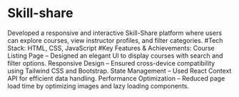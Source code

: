 # Skill-share
Developed a responsive and interactive Skill-Share platform where users can explore courses, view instructor profiles, and filter categories.
#Tech Stack: HTML, CSS, JavaScript
#Key Features & Achievements:
Course Listing Page – Designed an elegant UI to display courses with search and filter options.
Responsive Design – Ensured cross-device compatibility using Tailwind CSS and Bootstrap.
State Management – Used React Context API for efficient data handling.
Performance Optimization – Reduced page load time by optimizing images and lazy loading components.
